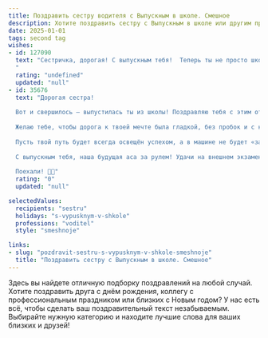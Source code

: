 ```yaml
---
title: Поздравить сестру водителя с Выпускным в школе. Смешное
description: Хотите поздравить сестру с Выпускным в школе или другим праздником? Наш ИИ создаст незабываемое поздравление, а вы обязательно выделитесь среди других.  
date: 2025-01-01
tags: second tag
wishes:
- id: 127090
  text: "Сестричка, дорогая! С выпускным тебя!  Теперь ты не просто школьница, а дипломированный водитель – готовая покорять дороги, оставляя всех позади (ну, почти всех,  брата всё равно не обгонишь!).  Желаю тебе только зелёных светофоров, ровных дорог и пассажиров, которые не будут донимать тебя вопросами типа \"А долго ещё?\".  Пусть твоя жизнь будет такой же яркой и стремительной, как твоя будущая машина!  Удачи тебе, будущий асфальтовый рыцарь!
  "
  rating: "undefined"
  updated: "null"
- id: 35676
  text: "Дорогая сестра!
  
  Вот и свершилось — выпустилась ты из школы! Поздравляю тебя с этим ответственной и важной в жизни вехой! Теперь ты официально водитель — водитель своей судьбы! Не забудь только, что за рулем, как в жизни, нужно следить за знаками: «осторожно», «внимательно» и, главное, «не отвлекайся на телефон»!
  
  Желаю тебе, чтобы дорога к твоей мечте была гладкой, без пробок и с крутейшими поворотами! А если встретишь «перекресток» — не теряйся, знаешь, на каком светофоре остановиться и куда поворачивать!
  
  Пусть твой путь будет всегда освещён успехом, а в машине не будет «заправка» со скучными мелодиями! Пусть музыка жизни заиграет так, что даже сидящие на заднем сиденье не смогут устоять!
  
  С выпускным тебя, наша будущая аса за рулем! Удачи на внешнем экзамене и помни: на дороге, как и в жизни, главное — не забывать улыбаться и держать «руль» в своих руках!
  
  Поехали! 🚗💨"
  rating: "0"
  updated: "null"

selectedValues:
  recipients: "sestru"
  holidays: "s-vypusknym-v-shkole"
  professions: "voditel"
  style: "smeshnoje"

links:
- slug: "pozdravit-sestru-s-vypusknym-v-shkole-smeshnoje"
  title: "Поздравить сестру с Выпускным в школе. Смешное"
---
```


Здесь вы найдете отличную подборку поздравлений на любой случай. 
Хотите поздравить друга с днём рождения, коллегу с профессиональным праздником или близких с Новым годом? У нас есть всё, чтобы сделать ваш поздравительный текст незабываемым. Выбирайте нужную категорию и находите лучшие слова для ваших близких и друзей!

